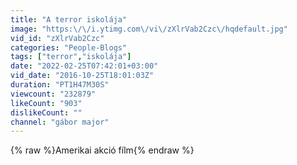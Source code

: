 ```yaml
---
title: "A terror iskolája"
image: "https:\/\/i.ytimg.com\/vi\/zXlrVab2Czc\/hqdefault.jpg"
vid_id: "zXlrVab2Czc"
categories: "People-Blogs"
tags: ["terror","iskolája"]
date: "2022-02-25T07:42:01+03:00"
vid_date: "2016-10-25T18:01:03Z"
duration: "PT1H47M30S"
viewcount: "232879"
likeCount: "903"
dislikeCount: ""
channel: "gábor major"
---
```

{% raw %}Amerikai akció fílm{% endraw %}
